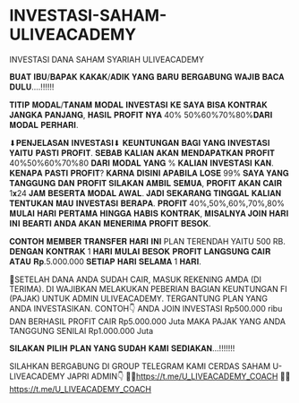 # INVESTASI-SAHAM-ULIVEACADEMY
INVESTASI DANA SAHAM SYARIAH ULIVEACADEMY

𝐁𝐔𝐀𝐓 𝐈𝐁𝐔/𝐁𝐀𝐏𝐀𝐊 𝐊𝐀𝐊𝐀𝐊/𝐀𝐃𝐈𝐊 𝐘𝐀𝐍𝐆 𝐁𝐀𝐑𝐔 𝐁𝐄𝐑𝐆𝐀𝐁𝐔𝐍𝐆
𝐖𝐀𝐉𝐈𝐁 𝐁𝐀𝐂𝐀 𝐃𝐔𝐋𝐔....!!!!!!

𝐓𝐈𝐓𝐈𝐏 𝐌𝐎𝐃𝐀𝐋/𝐓𝐀𝐍𝐀𝐌 𝐌𝐎𝐃𝐀𝐋 𝐈𝐍𝐕𝐄𝐒𝐓𝐀𝐒𝐈 𝐊𝐄 𝐒𝐀𝐘𝐀 𝐁𝐈𝐒𝐀 𝐊𝐎𝐍𝐓𝐑𝐀𝐊 𝐉𝐀𝐍𝐆𝐊𝐀 𝐏𝐀𝐍𝐉𝐀𝐍𝐆, 𝐇𝐀𝐒𝐈𝐋 𝐏𝐑𝐎𝐅𝐈𝐓 𝐍𝐘𝐀 40% 50%60%70%80%𝐃𝐀𝐑𝐈 𝐌𝐎𝐃𝐀𝐋 𝐏𝐄𝐑𝐇𝐀𝐑𝐈.

⬇𝐏𝐄𝐍𝐉𝐄𝐋𝐀𝐒𝐀𝐍 𝐈𝐍𝐕𝐄𝐒𝐓𝐀𝐒𝐈⬇
𝐊𝐄𝐔𝐍𝐓𝐔𝐍𝐆𝐀𝐍 𝐁𝐀𝐆𝐈 𝐘𝐀𝐍𝐆 𝐈𝐍𝐕𝐄𝐒𝐓𝐀𝐒𝐈 𝐘𝐀𝐈𝐓𝐔 𝐏𝐀𝐒𝐓𝐈 𝐏𝐑𝐎𝐅𝐈𝐓. 𝐒𝐄𝐁𝐀𝐁 𝐊𝐀𝐋𝐈𝐀𝐍 𝐀𝐊𝐀𝐍 𝐌𝐄𝐍𝐃𝐀𝐏𝐀𝐓𝐊𝐀𝐍 𝐏𝐑𝐎𝐅𝐈𝐓 40%50%60%70%80 𝐃𝐀𝐑𝐈 𝐌𝐎𝐃𝐀𝐋 𝐘𝐀𝐍𝐆 % 𝐊𝐀𝐋𝐈𝐀𝐍 𝐈𝐍𝐕𝐄𝐒𝐓𝐀𝐒𝐈 𝐊𝐀𝐍.
𝐊𝐄𝐍𝐀𝐏𝐀 𝐏𝐀𝐒𝐓𝐈 𝐏𝐑𝐎𝐅𝐈𝐓? 𝐊𝐀𝐑𝐍𝐀 𝐃𝐈𝐒𝐈𝐍𝐈 𝐀𝐏𝐀𝐁𝐈𝐋𝐀 𝐋𝐎𝐒𝐄 99% 𝐒𝐀𝐘𝐀 𝐘𝐀𝐍𝐆 𝐓𝐀𝐍𝐆𝐆𝐔𝐍𝐆 𝐃𝐀𝐍 𝐏𝐑𝐎𝐅𝐈𝐓 𝐒𝐈𝐋𝐀𝐊𝐀𝐍 𝐀𝐌𝐁𝐈𝐋 𝐒𝐄𝐌𝐔𝐀, 𝐏𝐑𝐎𝐅𝐈𝐓 𝐀𝐊𝐀𝐍 𝐂𝐀𝐈𝐑 1𝐱24 𝐉𝐀𝐌 𝐁𝐄𝐒𝐄𝐑𝐓𝐀 𝐌𝐎𝐃𝐀𝐋 𝐀𝐖𝐀𝐋. 𝐉𝐀𝐃𝐈 𝐒𝐄𝐊𝐀𝐑𝐀𝐍𝐆 𝐓𝐈𝐍𝐆𝐆𝐀𝐋 𝐊𝐀𝐋𝐈𝐀𝐍 𝐓𝐄𝐍𝐓𝐔𝐊𝐀𝐍 𝐌𝐀𝐔 𝐈𝐍𝐕𝐄𝐒𝐓𝐀𝐒𝐈 𝐁𝐄𝐑𝐀𝐏𝐀.
𝐏𝐑𝐎𝐅𝐈𝐓 40%,50%,60%,70%,80% 𝐌𝐔𝐋𝐀𝐈 𝐇𝐀𝐑𝐈 𝐏𝐄𝐑𝐓𝐀𝐌𝐀 𝐇𝐈𝐍𝐆𝐆𝐀 𝐇𝐀𝐁𝐈𝐒 𝐊𝐎𝐍𝐓𝐑𝐀𝐊, 𝐌𝐈𝐒𝐀𝐋𝐍𝐘𝐀 𝐉𝐎𝐈𝐍 𝐇𝐀𝐑𝐈 𝐈𝐍𝐈 𝐁𝐄𝐀𝐑𝐓𝐈 𝐀𝐍𝐃𝐀 𝐀𝐊𝐀𝐍 𝐌𝐄𝐍𝐄𝐑𝐈𝐌𝐀 𝐏𝐑𝐎𝐅𝐈𝐓 𝐁𝐄𝐒𝐎𝐊.

𝐂𝐎𝐍𝐓𝐎𝐇
𝐌𝐄𝐌𝐁𝐄𝐑 𝐓𝐑𝐀𝐍𝐒𝐅𝐄𝐑 𝐇𝐀𝐑𝐈 𝐈𝐍𝐈 PLAN TERENDAH YAITU 500 RB. 
𝐃𝐄𝐍𝐆𝐀𝐍 𝐊𝐎𝐍𝐓𝐑𝐀𝐊 1 𝐇𝐀𝐑𝐈 𝐌𝐔𝐋𝐀𝐈 𝐁𝐄𝐒𝐎𝐊 𝐏𝐑𝐎𝐅𝐈𝐓 𝐋𝐀𝐍𝐆𝐒𝐔𝐍𝐆 𝐂𝐀𝐈𝐑 𝐀𝐓𝐀𝐔 𝐑𝐩.5.000.000 𝐒𝐄𝐓𝐈𝐀𝐏 𝐇𝐀𝐑𝐈 𝐒𝐄𝐋𝐀𝐌𝐀 1 𝐇𝐀𝐑𝐈.

📌SETELAH DANA ANDA SUDAH CAIR, MASUK REKENING AMDA (DI TERIMA). DI WAJIBKAN
MELAKUKAN PEBERIAN BAGIAN KEUNTUNGAN FI (PAJAK) UNTUK ADMIN ULIVEACADEMY.
TERGANTUNG PLAN YANG ANDA INVESTASIKAN.
CONTOH👇
ANDA JOIN INVESTASI Rp500.000 ribu
DAN BERHASIL PROFIT CAIR Rp5.000.000 Juta
MAKA PAJAK YANG ANDA TANGGUNG SENILAI 
Rp1.000.000 Juta

𝐒𝐈𝐋𝐀𝐊𝐀𝐍 𝐏𝐈𝐋𝐈𝐇 𝐏𝐋𝐀𝐍 𝐘𝐀𝐍𝐆
𝐒𝐔𝐃𝐀𝐇 𝐊𝐀𝐌𝐈 𝐒𝐄𝐃𝐈𝐀𝐊𝐀𝐍...!!!!!!!

SILAHKAN BERGABUNG DI GROUP TELEGRAM KAMI
CERDAS SAHAM U-LIVEACADEMY
JAPRI ADMIN👇
👨‍💻https://t.me/U_LIVEACADEMY_COACH
👨‍💻https://t.me/U_LIVEACADEMY_COACH
